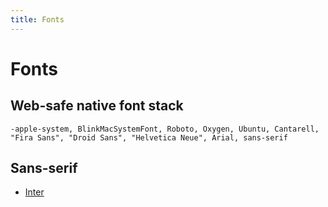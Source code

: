```yaml
---
title: Fonts
---
```


# Fonts

## Web-safe native font stack

```
-apple-system, BlinkMacSystemFont, Roboto, Oxygen, Ubuntu, Cantarell, "Fira Sans", "Droid Sans", "Helvetica Neue", Arial, sans-serif
```

## Sans-serif

- [Inter](https://rsms.me/inter/)
